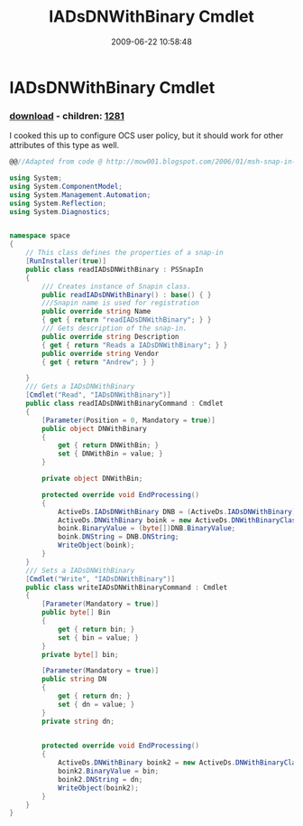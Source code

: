 ﻿---
pid:            1168
poster:         Ecmaster76
title:          IADsDNWithBinary Cmdlet
date:           2009-06-22 10:58:48
format:         csharp
parent:         0
parent:         0
children:       1281
---

# IADsDNWithBinary Cmdlet

### [download](1168.cs) - children: [1281](1281.md)

I cooked this up to configure OCS user policy, but it should work for other attributes of this type as well.

```csharp
@@//Adapted from code @ http://mow001.blogspot.com/2006/01/msh-snap-in-to-translate.html Thanks!

using System;
using System.ComponentModel;
using System.Management.Automation;
using System.Reflection;
using System.Diagnostics;


namespace space
{
    // This class defines the properties of a snap-in 
    [RunInstaller(true)]
    public class readIADsDNWithBinary : PSSnapIn
    {
        /// Creates instance of Snapin class. 
        public readIADsDNWithBinary() : base() { }
        ///Snapin name is used for registration 
        public override string Name
        { get { return "readIADsDNWithBinary"; } }
        /// Gets description of the snap-in.  
        public override string Description
        { get { return "Reads a IADsDNWithBinary"; } }
        public override string Vendor
        { get { return "Andrew"; } } 

    }
    /// Gets a IADsDNWithBinary
    [Cmdlet("Read", "IADsDNWithBinary")]
    public class readIADsDNWithBinaryCommand : Cmdlet
    {
        [Parameter(Position = 0, Mandatory = true)]
        public object DNWithBinary
        {
            get { return DNWithBin; }
            set { DNWithBin = value; }
        }

        private object DNWithBin;

        protected override void EndProcessing()
        {
            ActiveDs.IADsDNWithBinary DNB = (ActiveDs.IADsDNWithBinary)DNWithBin;
            ActiveDs.DNWithBinary boink = new ActiveDs.DNWithBinaryClass();
            boink.BinaryValue = (byte[])DNB.BinaryValue;
            boink.DNString = DNB.DNString;
            WriteObject(boink);
        }
    }
    /// Sets a IADsDNWithBinary
    [Cmdlet("Write", "IADsDNWithBinary")]
    public class writeIADsDNWithBinaryCommand : Cmdlet
    {
        [Parameter(Mandatory = true)]
        public byte[] Bin
        {
            get { return bin; }
            set { bin = value; }
        }
        private byte[] bin;

        [Parameter(Mandatory = true)]
        public string DN
        {
            get { return dn; }
            set { dn = value; }
        }
        private string dn;
          

        protected override void EndProcessing()
        {
            ActiveDs.DNWithBinary boink2 = new ActiveDs.DNWithBinaryClass();
            boink2.BinaryValue = bin;
            boink2.DNString = dn;
            WriteObject(boink2);
        }
    }    
}
```
